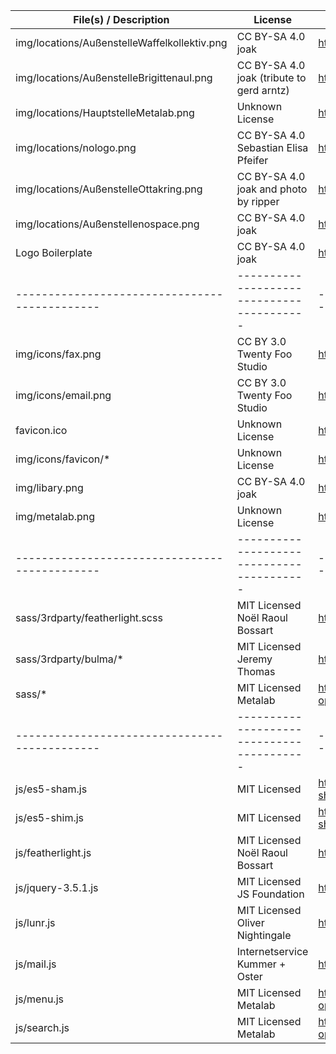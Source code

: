 | File(s) / Description                         | License                                   | Source                                  |
| --------------------------------------------- | ----------------------------------------- | --------------------------------------- |
| img/locations/AußenstelleWaffelkollektiv.png  | CC BY-SA 4.0 joak                         | https://joak.nospace.at                 |
| img/locations/AußenstelleBrigittenauI.png     | CC BY-SA 4.0 joak (tribute to gerd arntz) | https://joak.nospace.at                 |
| img/locations/HauptstelleMetalab.png          | Unknown License                           | https://metalab.at/wiki/CI              |
| img/locations/nologo.png                      | CC BY-SA 4.0 Sebastian Elisa Pfeifer      | https://sebastian-elisa-pfeifer.eu      |
| img/locations/AußenstelleOttakring.png        | CC BY-SA 4.0 joak and photo by ripper     | https://joak.nospace.at                 |
| img/locations/Außenstellenospace.png          | CC BY-SA 4.0 joak                         | https://joak.nospace.at                 |
| Logo Boilerplate                              | CC BY-SA 4.0 joak                         | https://joak.nospace.at                 |
| --------------------------------------------- | ----------------------------------------- | --------------------------------------- |
| img/icons/fax.png                             | CC BY 3.0 Twenty Foo Studio               | https://twfoo.co/                       |
| img/icons/email.png                           | CC BY 3.0 Twenty Foo Studio               | https://twfoo.co/                       |
| favicon.ico                                   | Unknown License                           | https://metalab.at/wiki/CI              |
| img/icons/favicon/*                           | Unknown License                           | https://metalab.at/wiki/CI              |
| img/libary.png                                | CC BY-SA 4.0 joak                         | https://joak.nospace.at                 |
| img/metalab.png                               | Unknown License                           | https://metalab.at/wiki/CI              |
| --------------------------------------------- | ----------------------------------------- | --------------------------------------- |
| sass/3rdparty/featherlight.scss               | MIT Licensed Noël Raoul Bossart           | http://noelboss.github.io/featherlight  |
| sass/3rdparty/bulma/*                         | MIT Licensed Jeremy Thomas                | https://bulma.io/                       |
| sass/*                                        | MIT Licensed Metalab                      | https://github.com/Metalab/library-opac |
| --------------------------------------------- | ----------------------------------------- | --------------------------------------- |
| js/es5-sham.js                                | MIT Licensed                              | https://github.com/es-shims/es5-shim    |
| js/es5-shim.js                                | MIT Licensed                              | https://github.com/es-shims/es5-shim    |
| js/featherlight.js                            | MIT Licensed Noël Raoul Bossart           | http://noelboss.github.io/featherlight  |
| js/jquery-3.5.1.js                            | MIT Licensed JS Foundation                | https://jquery.com                      |
| js/lunr.js                                    | MIT Licensed Oliver Nightingale           | http://lunrjs.com                       |
| js/mail.js                                    | Internetservice Kummer + Oster            | https://jumk.de/nospam                  |
| js/menu.js                                    | MIT Licensed Metalab                      | https://github.com/Metalab/library-opac |
| js/search.js                                  | MIT Licensed Metalab                      | https://github.com/Metalab/library-opac |
